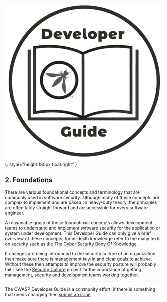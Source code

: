 ![Developer guide logo](../assets/images/dg_logo.png "OWASP Developer Guide"){: style="height:180px;float:right" }

## 2. Foundations

There are various foundational concepts and terminology that are commonly used in software security.
Although many of these concepts are complex to implement and are based on heavy-duty theory,
the principles are often fairly straight forward and are accessible for every software engineer.

A reasonable grasp of these foundational concepts allows development teams to understand and implement
software security for the application or system under development.
This Developer Guide can only give a brief overview of these concepts,
for in-depth knowledge refer to the many texts on security such as the [The Cyber Security Body Of Knowledge][cbok].

If changes are being introduced to the security culture of an organization
then make sure there is management buy-in and clear goals to achieve.
Without these then attempts to improve the security posture will probably fail - see the
[Security Culture][culturegoal] project for the importance of getting management,
security and development teams working together.

----

The OWASP Developer Guide is a community effort; if there is something that needs changing then [submit an issue][issue0400].

[cbok]: https://www.cybok.org/
[culturegoal]: https://owasp.org/www-project-security-culture/stable/3-Goal_Setting_and_Security_Team_Collaboration/
[issue0400]: https://github.com/OWASP/DevGuide/issues/new?labels=enhancement&template=request.md&title=Update:%2004-foundations/00-toc
